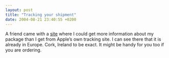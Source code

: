 ```yaml
---
layout: post
title: "Tracking your shipment"
date: 2004-08-21 23:40:55 +0200
---
```


A friend came with a [site](http://www.apecode.com/appletrack/) where I could
get more information about my package than I get from Apple&#8217;s own
tracking site. I can see there that it is already in Europe. Cork, Ireland to
be exact. It might be handy for you too if you are ordering.
